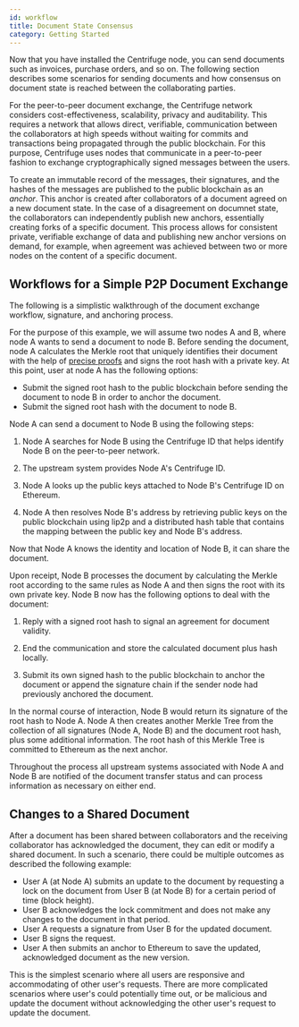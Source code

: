 ```yaml
---
id: workflow
title: Document State Consensus
category: Getting Started
---
```


Now that you have installed the Centrifuge node, you can send documents such as invoices, purchase orders, and so on. The following section describes some scenarios for sending documents and how consensus on document state is reached between the collaborating parties.

For the peer-to-peer document exchange, the Centrifuge network considers cost-effectiveness, scalability, privacy and auditability. This requires a network that allows direct, verifiable, communication between the collaborators at high speeds without waiting for commits and transactions being propagated through the public blockchain. For this purpose, Centrifuge uses nodes that communicate in a peer-to-peer fashion to exchange cryptographically signed messages between the users.

To create an immutable record of the messages, their signatures, and the hashes of the messages are published to the public blockchain as an *anchor*. This anchor is created after collaborators of a document agreed on a new document state. In the case of a disagreement on documnet state, the collaborators can independently publish new anchors, essentially creating forks of a specific document. This process allows for consistent private, verifiable exchange of data and publishing new anchor versions on demand, for example, when agreement was achieved between two or more nodes on the content of a specific document.

## Workflows for a Simple P2P Document Exchange

The following is a simplistic walkthrough of the document exchange workflow, signature, and anchoring process.

For the purpose of this example, we will assume two nodes A and B, where node A wants to send a document to node B. Before sending the document, node A calculates the Merkle root that uniquely identifies their document with the help of [precise proofs](https://github.com/centrifuge/precise-proofs) and signs the root hash with a private key. At this point, user at node A has the following options:

* Submit the signed root hash to the public blockchain before sending the document to node B in order to anchor the document.
* Submit the signed root hash with the document to node B.

Node A can send a document to Node B using the following steps:

1. Node A searches for Node B using the Centrifuge ID that helps identify Node B on the peer-to-peer network.

2. The upstream system provides Node A's Centrifuge ID.

3. Node A looks up the public keys attached to Node B's Centrifuge ID on Ethereum.

4. Node A then resolves Node B's address by retrieving public keys on the public blockchain using lip2p and a distributed hash table that contains the mapping between the public key and Node B's address.

Now that Node A knows the identity and location of Node B, it can share the document.

Upon receipt, Node B processes the document by calculating the Merkle root according to the same rules as Node A and then signs the root with its own private key. Node B now has the following options to deal with the document:

1. Reply with a signed root hash to signal an agreement for document validity.

2. End the communication and store the calculated document plus hash locally.

3. Submit its own signed hash to the public blockchain to anchor the document or append the signature chain if the sender node had previously anchored the document.

In the normal course of interaction, Node B would return its signature of the root hash to Node A. Node A then creates another Merkle Tree from the collection of all signatures (Node A, Node B) and the document root hash, plus some additional information. The root hash of this Merkle Tree is committed to Ethereum as the next anchor.

Throughout the process all upstream systems associated with Node A and Node B are notified of the document transfer status and can process information as necessary on either end.

## Changes to a Shared Document

After a document has been shared between collaborators and the receiving collaborator has acknowledged the document, they can edit or modify a shared document. In such a scenario, there could be multiple outcomes as described the following example:

* User A (at Node A) submits an update to the document by requesting a lock on the document from User B (at Node B) for a certain period of time (block height).
* User B acknowledges the lock commitment and does not make any changes to the document in that period.
* User A requests a signature from User B for the updated document.
* User B signs the request.
* User A then submits an anchor to Ethereum to save the updated, acknowledged document as the new version. 

This is the simplest scenario where all users are responsive and accommodating of other user's requests. There are more complicated scenarios where user's could potentially time out, or be malicious and update the document without acknowledging the other user's request to update the document.
